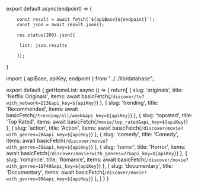 
export default async(endpoint) => {
    

        const result = await fetch(`${apiBase}${endpoint}`);
        const json = await result.json();

        res.status(200).json({

         list: json.results   

        });
  }

  
import { apiBase, apiKey, endpoint } from "../../lib/database";


export default {
    getHomeList: async () => {
    return[
        {
            slug: 'originals',
            title: 'Netflix Originals',
            items: await basicFetch(`/discover/tv?with_network=213&api_key=${apiKey}`)
        },
        {
            slug: 'trending',
            title: 'Recommended',
            items: await basicFetch(`/trending/all/week&api_key=${apiKey}`)
        },
        {
            slug: 'toprated',
            title: 'Top Rated',
            items: await basicFetch(`/movie/top_rated&api_key=${apiKey}`)
        },
        {
            slug: 'action',
            title: 'Action',
            items: await basicFetch(`/discover/movie?with_genres=28&api_key=${apiKey}`)
        },
        {
            slug: 'comedy',
            title: 'Comedy',
            items: await basicFetch(`/discover/movie?with_genres=35&api_key=${apiKey}`)
        },
        {
            slug: 'horror',
            title: 'Horror',
            items: await basicFetch(`/discover/movie?with_genres=27&api_key=${apiKey}`)
        },
        {
            slug: 'romance',
            title: 'Romance',
            items: await basicFetch(`/discover/movie?with_genres=10749&api_key=${apiKey}`)
        },
        {
            slug: 'documentary',
            title: 'Documentary',
            items: await basicFetch(`/discover/movie?with_genres=99&api_key=${apiKey}`)
        },
     ]
}
}